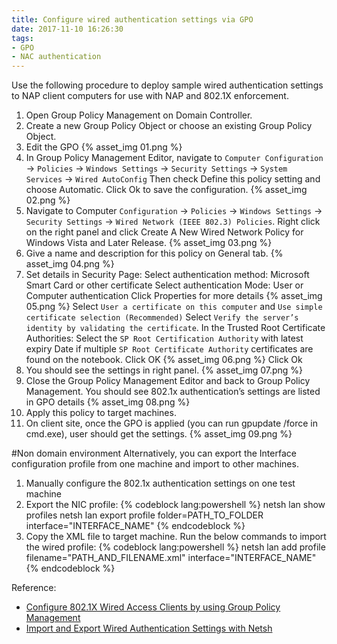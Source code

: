 ```yaml
---
title: Configure wired authentication settings via GPO
date: 2017-11-10 16:26:30
tags:
- GPO
- NAC authentication
---
```

Use the following procedure to deploy sample wired authentication settings to NAP client computers for use with NAP and 802.1X enforcement.
<!-- more -->
1.	Open Group Policy Management on Domain Controller.
2.	Create a new Group Policy Object or choose an existing Group Policy Object.
3.	Edit the GPO
    {% asset_img 01.png %}
4.	In Group Policy Management Editor, navigate to `Computer Configuration` -> `Policies` -> `Windows Settings` -> `Security Settings` -> `System Services` -> `Wired AutoConfig`
Then check Define this policy setting and choose Automatic.
Click Ok to save the configuration.
    {% asset_img 02.png %}
5.	Navigate to Computer `Configuration` -> `Policies` -> `Windows Settings` -> `Security Settings` -> `Wired Network (IEEE 802.3) Policies`.
Right click on the right panel and click Create A New Wired Network Policy for Windows Vista and Later Release.
    {% asset_img 03.png %}
6.	Give a name and description for this policy on General tab.
    {% asset_img 04.png %}
7.	Set details in Security Page: 
    Select authentication method: Microsoft Smart Card or other certificate
    Select authentication Mode: User or Computer authentication
    Click Properties for more details
    {% asset_img 05.png %}
    Select `User a certificate on this computer` and `Use simple certificate selection (Recommended)`
    Select `Verify the server’s identity by validating the certificate`. In the Trusted Root Certificate Authorities: Select the `SP Root Certification Authority` with latest expiry Date if multiple `SP Root Certificate Authority` certificates are found on the notebook. 
    Click OK
    {% asset_img 06.png %}
    Click Ok
8.	You should see the settings in right panel.
    {% asset_img 07.png %}
9.	Close the Group Policy Management Editor and back to Group Policy Management.
    You should see 802.1x authentication’s settings are listed in GPO details
    {% asset_img 08.png %}
10.	Apply this policy to target machines.
11.	On client site, once the GPO is applied (you can run gpupdate /force in cmd.exe), user should get the settings.
    {% asset_img 09.png %}

#Non domain environment
Alternatively, you can export the Interface configuration profile from one machine and import to other machines.
1.	Manually configure the 802.1x authentication settings on one test machine
2.	Export the NIC profile:
    {% codeblock lang:powershell %}
    netsh lan show profiles
    netsh lan export profile folder=PATH_TO_FOLDER interface="INTERFACE_NAME"
    {% endcodeblock %}
3.	Copy the XML file to target machine.
    Run the below commands to import the wired profile:
    {% codeblock lang:powershell %}
    netsh lan add profile filename="PATH_AND_FILENAME.xml" interface="INTERFACE_NAME"
    {% endcodeblock %}

Reference:
* [Configure 802.1X Wired Access Clients by using Group Policy Management](https://msdn.microsoft.com/en-us/library/cc731213.aspx)
* [Import and Export Wired Authentication Settings with Netsh](http://techgenix.com/importandexportwiredauthenticationsettingswithnetsh/)

 

